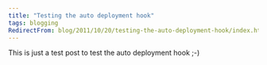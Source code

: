 ```yaml
---
title: "Testing the auto deployment hook"
tags: blogging
RedirectFrom: blog/2011/10/20/testing-the-auto-deployment-hook/index.html
---
```


This is just a test post to test the auto deployment hook ;-)
